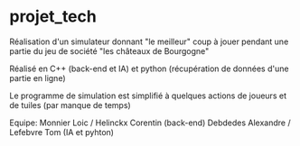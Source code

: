 # projet_tech
Réalisation d'un simulateur donnant "le meilleur" coup à jouer pendant une partie du jeu de société "les châteaux de Bourgogne"

Réalisé en C++ (back-end et IA) et python (récupération de données d'une partie en ligne)

Le programme de simulation est simplifié à quelques actions de joueurs et de tuiles (par manque de temps)

Equipe: Monnier Loic / Helinckx Corentin (back-end)
        Debdedes Alexandre / Lefebvre Tom (IA et pyhton)
